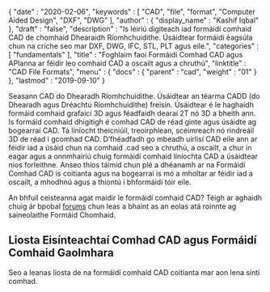 {
  "date" : "2020-02-06",
  "keywords" : [ "CAD", "file", "format", "Computer Aided Design", "DXF", "DWG" ],
  "author" : {
    "display_name" : "Kashif Iqbal"
},
  "draft" : "false",
  "description" : "Is léiriú digiteach iad formáidí comhaid CAD de chomhaid Dhearaidh Ríomhchuidithe. Úsáidtear formáidí éagsúla chun na críche seo mar DXF, DWG, IFC, STL, PLT agus eile.",
  "categories" : [ "fundamentals" ],
  "title" : "Foghlaim faoi Formáidí Comhad CAD agus APIanna ar féidir leo comhaid CAD a oscailt agus a chruthú",
  "linktitle" : "CAD File Formats",
  "menu" : {
    "docs" : {
      "parent" : "cad",
"weight" : "01"
}
},
  "lastmod" : "2019-09-10"
}

Seasann CAD do Dhearadh Ríomhchuidithe. Úsáidtear an téarma CADD (do Dhearadh agus Dréachtú Ríomhchuidithe) freisin. Úsáidtear é le haghaidh formáid comhaid grafaicí 3D agus féadfaidh dearaí 2T nó 3D a bheith ann. Is formáid comhaid dhigitigh é comhad CAD de réad ginte agus úsáidte ag bogearraí CAD. Tá líníocht theicniúil, treoirphlean, scéimreach nó rindreáil 3D de réad i gcomhad CAD. D’fhéadfadh go mbeadh uirlisí CAD eile ann ar féidir iad a úsáid chun na comhaid .cad seo a chruthú, a oscailt, a chur in eagar agus a onnmhairiú chuig formáidí comhaid líníochta CAD a úsáidtear níos forleithne. Anseo thíos táimid chun plé a dhéanamh ar na Formáidí Comhad CAD is coitianta agus na bogearraí is mó a mholtar ar féidir iad a oscailt, a mhodhnú agus a thiontú i bhformáidí tóir eile.

An bhfuil ceisteanna agat maidir le formáidí comhaid CAD? Téigh ar aghaidh chuig ár bpobal [forums](https://forum.fileformat.com/c/cad/12) chun leas a bhaint as an eolas atá roinnte ag saineolaithe Formáid Chomhaid.

## Liosta Eisínteachtaí Comhad CAD agus Formáidí Comhaid Gaolmhara

Seo a leanas liosta de na formáidí comhaid CAD coitianta mar aon lena síntí comhad.

